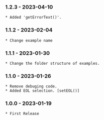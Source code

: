 ### 1.2.3 - 2023-04-10

    * Added 'getErrorText()'.
    
### 1.1.2 - 2023-02-04

    * Change example name
    
### 1.1.1 - 2023-01-30

    * Change the folder structure of examples.
    
### 1.1.0 - 2023-01-26

    * Remove debuging code.
    * Added EOL selection. [setEOL()]

### 1.0.0 - 2023-01-19

    * First Release


